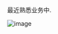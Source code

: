 最近熟悉业务中.

![image](https://github.com/user-attachments/assets/31c4d663-2e34-439b-9d47-2df42233b89b)

